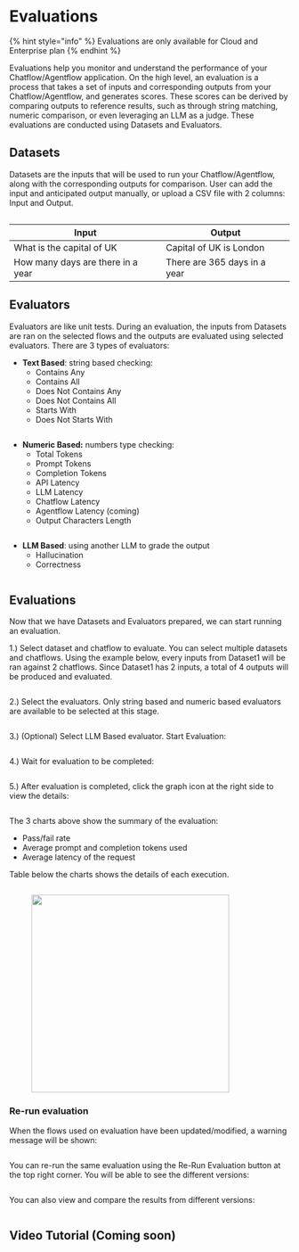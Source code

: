 # Evaluations

{% hint style="info" %}
Evaluations are only available for Cloud and Enterprise plan
{% endhint %}

Evaluations help you monitor and understand the performance of your Chatflow/Agentflow application. On the high level, an evaluation is a process that takes a set of inputs and corresponding outputs from your Chatflow/Agentflow, and generates scores. These scores can be derived by comparing outputs to reference results, such as through string matching, numeric comparison, or even leveraging an LLM as a judge. These evaluations are conducted using Datasets and Evaluators.

## Datasets

Datasets are the inputs that will be used to run your Chatflow/Agentflow, along with the corresponding outputs for comparison. User can add the input and anticipated output manually, or upload a CSV file with 2 columns: Input and Output.

<figure><img src="../.gitbook/assets/image (3).png" alt=""><figcaption></figcaption></figure>

| Input                             | Output                       |
| --------------------------------- | ---------------------------- |
| What is the capital of UK         | Capital of UK is London      |
| How many days are there in a year | There are 365 days in a year |

## Evaluators

Evaluators are like unit tests. During an evaluation, the inputs from Datasets are ran on the selected flows and the outputs are evaluated using selected evaluators. There are 3 types of evaluators:

* **Text Based**: string based checking:
  * Contains Any
  * Contains All
  * Does Not Contains Any
  * Does Not Contains All
  * Starts With
  * Does Not Starts With

<figure><img src="../.gitbook/assets/image (6).png" alt=""><figcaption></figcaption></figure>

* **Numeric Based:** numbers type checking:
  * Total Tokens
  * Prompt Tokens
  * Completion Tokens
  * API Latency
  * LLM Latency
  * Chatflow Latency
  * Agentflow Latency (coming)
  * Output Characters Length

<figure><img src="../.gitbook/assets/image (7).png" alt=""><figcaption></figcaption></figure>

* **LLM Based**: using another LLM to grade the output
  * Hallucination
  * Correctness

<figure><img src="../.gitbook/assets/image (9).png" alt=""><figcaption></figcaption></figure>

## Evaluations

Now that we have Datasets and Evaluators prepared, we can start running an evaluation.

1.) Select dataset and chatflow to evaluate. You can select multiple datasets and chatflows. Using the example below, every inputs from Dataset1 will be ran against 2 chatflows. Since Dataset1 has 2 inputs, a total of 4 outputs will be produced and evaluated.

<figure><img src="../.gitbook/assets/image (10).png" alt=""><figcaption></figcaption></figure>

2.) Select the evaluators. Only string based and numeric based evaluators are available to be selected at this stage.

<figure><img src="../.gitbook/assets/image (11).png" alt=""><figcaption></figcaption></figure>

3.) (Optional) Select LLM Based evaluator. Start Evaluation:

<figure><img src="../.gitbook/assets/image (12).png" alt=""><figcaption></figcaption></figure>

4.) Wait for evaluation to be completed:

<figure><img src="../.gitbook/assets/image (13).png" alt=""><figcaption></figcaption></figure>

5.) After evaluation is completed, click the graph icon at the right side to view the details:

<figure><img src="../.gitbook/assets/image (14).png" alt=""><figcaption></figcaption></figure>

The 3 charts above show the summary of the evaluation:

* Pass/fail rate
* Average prompt and completion tokens used
* Average latency of the request

Table below the charts shows the details of each execution.

<figure><img src="../.gitbook/assets/image (15).png" alt=""><figcaption></figcaption></figure>

<figure><img src="../.gitbook/assets/image (16).png" alt="" width="355"><figcaption></figcaption></figure>

### Re-run evaluation

When the flows used on evaluation have been updated/modified, a warning message will be shown:

<figure><img src="../.gitbook/assets/image (17).png" alt=""><figcaption></figcaption></figure>

You can re-run the same evaluation using the Re-Run Evaluation button at the top right corner. You will be able to see the different versions:

<figure><img src="../.gitbook/assets/image (18).png" alt=""><figcaption></figcaption></figure>

You can also view and compare the results from different versions:

<figure><img src="../.gitbook/assets/image (19).png" alt=""><figcaption></figcaption></figure>

## Video Tutorial (Coming soon)

